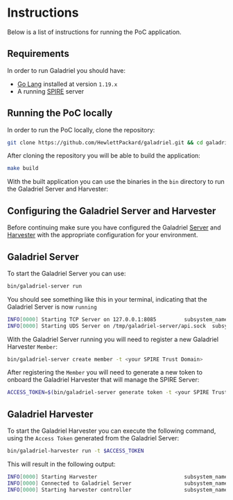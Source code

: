 # Instructions
Below is a list of instructions for running the PoC application.

## Requirements
In order to run Galadriel you should have:
- [Go Lang](https://go.dev/dl/) installed at version `1.19.x`
- A running [SPIRE](https://spiffe.io/docs/latest/deploying/install-server/) server

## Running the PoC locally
In order to run the PoC locally, clone the repository:
```bash
git clone https://github.com/HewlettPackard/galadriel.git && cd galadriel
```

After cloning the repository you will be able to build the application:
```bash
make build
```

With the built application you can use the binaries in the `bin` directory to run the Galadriel Server and Harvester:

## Configuring the Galadriel Server and Harvester
Before continuing make sure you have configured the Galadriel [Server](./USAGE.md#galadriel-server-configuration-file) and [Harvester](./USAGE.md#galadriel-harvester-configuration-file) with the appropriate configuration for your environment.

## Galadriel Server
To start the Galadriel Server you can use:
```bash
bin/galadriel-server run
```

You should see something like this in your terminal, indicating that the Galadriel Server is now `running`
```bash
INFO[0000] Starting TCP Server on 127.0.0.1:8085         subsystem_name=endpoints
INFO[0000] Starting UDS Server on /tmp/galadriel-server/api.sock  subsystem_name=endpoints
```

With the Galadriel Server running you will need to register a new Galadriel Harvester `Member`:
```bash
bin/galadriel-server create member -t <your SPIRE Trust Domain>
```

After registering the `Member` you will need to generate a new token to onboard the Galadriel Harvester that will manage the SPIRE Server:
```bash
ACCESS_TOKEN=$(bin/galadriel-server generate token -t <your SPIRE Trust Domain> | cut -d ' ' -f 3)
```
## Galadriel Harvester
To start the Galadriel Harvester you can execute the following command, using the `Access Token` generated from the Galadriel Server:

```bash
bin/galadriel-harvester run -t $ACCESS_TOKEN
```

This will result in the following output:
```bash
INFO[0000] Starting Harvester                            subsystem_name=harvester
INFO[0000] Connected to Galadriel Server                 subsystem_name=galadriel_server_client
INFO[0000] Starting harvester controller                 subsystem_name=harvester_controller
```